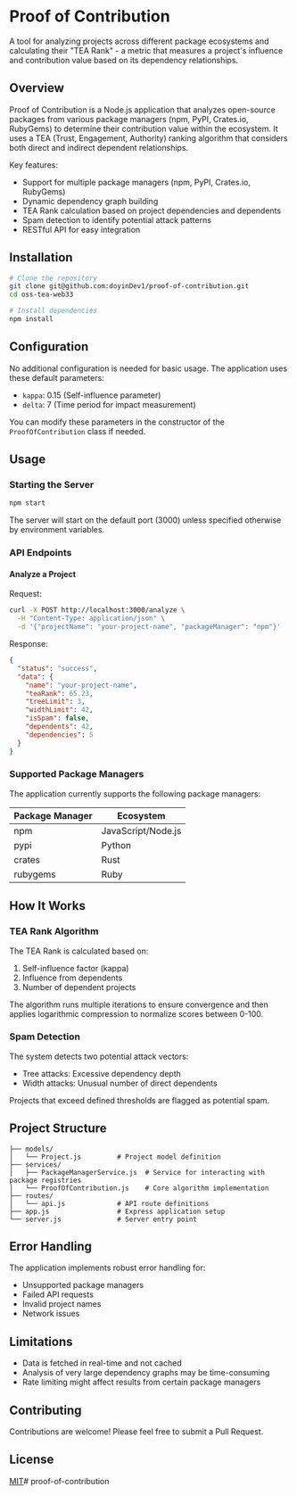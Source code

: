 # Proof of Contribution

A tool for analyzing projects across different package ecosystems and calculating their "TEA Rank" - a metric that measures a project's influence and contribution value based on its dependency relationships.

## Overview

Proof of Contribution is a Node.js application that analyzes open-source packages from various package managers (npm, PyPI, Crates.io, RubyGems) to determine their contribution value within the ecosystem. It uses a TEA (Trust, Engagement, Authority) ranking algorithm that considers both direct and indirect dependent relationships.

Key features:
- Support for multiple package managers (npm, PyPI, Crates.io, RubyGems)
- Dynamic dependency graph building
- TEA Rank calculation based on project dependencies and dependents
- Spam detection to identify potential attack patterns
- RESTful API for easy integration

## Installation

```bash
# Clone the repository
git clone git@github.com:doyinDev1/proof-of-contribution.git
cd oss-tea-web33

# Install dependencies
npm install
```

## Configuration

No additional configuration is needed for basic usage. The application uses these default parameters:
- `kappa`: 0.15 (Self-influence parameter)
- `delta`: 7 (Time period for impact measurement)

You can modify these parameters in the constructor of the `ProofOfContribution` class if needed.

## Usage

### Starting the Server

```bash
npm start
```

The server will start on the default port (3000) unless specified otherwise by environment variables.

### API Endpoints

#### Analyze a Project

Request:
```bash
curl -X POST http://localhost:3000/analyze \
  -H "Content-Type: application/json" \
  -d '{"projectName": "your-project-name", "packageManager": "npm"}'
```

Response:
```json
{
  "status": "success",
  "data": {
    "name": "your-project-name",
    "teaRank": 65.23,
    "treeLimit": 3,
    "widthLimit": 42,
    "isSpam": false,
    "dependents": 42,
    "dependencies": 5
  }
}
```

### Supported Package Managers

The application currently supports the following package managers:

| Package Manager | Ecosystem |
|----------------|-----------|
| npm            | JavaScript/Node.js |
| pypi           | Python |
| crates         | Rust |
| rubygems       | Ruby |

## How It Works

### TEA Rank Algorithm

The TEA Rank is calculated based on:
1. Self-influence factor (kappa)
2. Influence from dependents
3. Number of dependent projects

The algorithm runs multiple iterations to ensure convergence and then applies logarithmic compression to normalize scores between 0-100.

### Spam Detection

The system detects two potential attack vectors:
- Tree attacks: Excessive dependency depth
- Width attacks: Unusual number of direct dependents

Projects that exceed defined thresholds are flagged as potential spam.

## Project Structure

```
├── models/
│   └── Project.js         # Project model definition
├── services/
│   ├── PackageManagerService.js  # Service for interacting with package registries
│   └── ProofOfContribution.js    # Core algorithm implementation
├── routes/
│   └── api.js             # API route definitions
├── app.js                 # Express application setup
└── server.js              # Server entry point
```

## Error Handling

The application implements robust error handling for:
- Unsupported package managers
- Failed API requests
- Invalid project names
- Network issues

## Limitations

- Data is fetched in real-time and not cached
- Analysis of very large dependency graphs may be time-consuming
- Rate limiting might affect results from certain package managers

## Contributing

Contributions are welcome! Please feel free to submit a Pull Request.

## License

[MIT](LICENSE)# proof-of-contribution
